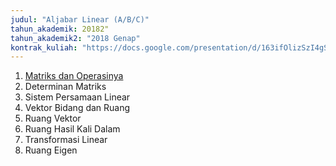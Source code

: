 ```yaml
---
judul: "Aljabar Linear (A/B/C)"
tahun_akademik: 20182"
tahun_akademik2: "2018 Genap"
kontrak_kuliah: "https://docs.google.com/presentation/d/163ifOlizSzI4gSYhPOcVKIGO7bdTITlCWz1xG4tjEZs/edit?usp=sharing"
---
```


1. [Matriks dan Operasinya](https://docs.google.com/presentation/d/18fN_25Y_BZwPOsodvYQyJqvmaYywDud_RC7cLbyVHzk/edit?usp=sharing)
2. Determinan Matriks
3. Sistem Persamaan Linear
4. Vektor Bidang dan Ruang
5. Ruang Vektor
6. Ruang Hasil Kali Dalam
7. Transformasi Linear
8. Ruang Eigen